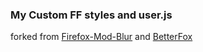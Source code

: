 ### My Custom FF styles and user.js
forked from [Firefox-Mod-Blur](https://github.com/datguypiko/Firefox-Mod-Blur) and [BetterFox](https://github.com/yokoffing/Betterfox)
